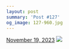 ```yaml
---
layout: post
summary: 'Post #127'
og_image: 127-960.jpg
---
```


<p>
  <time>
    <a href="/127">November 19, 2023</a>
  </time>
  <a href="/127">
    <img src="{{ site.assets_url }}/127-480.jpg" srcset="{{ site.assets_url }}/127-240.jpg 240w, {{ site.assets_url }}/127-480.jpg 480w, {{ site.assets_url }}/127-720.jpg 720w, {{ site.assets_url }}/127-960.jpg 960w" sizes="(min-width: 700px) 50vw, calc(100vw - 2rem)" />
  </a>
</p>
